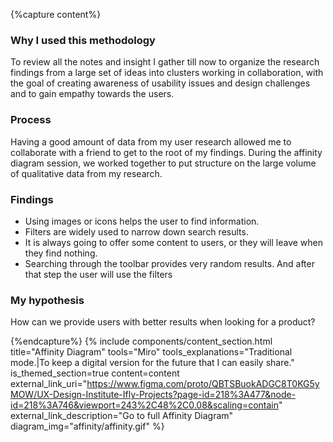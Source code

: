 {%capture content%}
### Why I used this methodology

To review all the notes and insight I gather till now to organize the research findings from a large set of ideas into clusters working in collaboration, with the goal of creating awareness of usability issues and design challenges and to gain empathy towards the users. 

### Process
Having a good amount of data from my user research allowed me to collaborate with a friend to get to the root of my findings. During the affinity diagram session, we worked together to put structure on the large volume of qualitative data from my research.
### Findings
* Using images or icons helps the user to find information. 
* Filters are widely used to narrow down search results. 
* It is always going to offer some content to users, or they
will leave when they find nothing. 
* Searching through the toolbar provides very random
results. And after that step the user will use the filters

### My hypothesis
How can we provide users with better results when looking for a product?

{%endcapture%}
{%
include components/content_section.html
title="Affinity Diagram"
tools="Miro"
tools_explanations="Traditional mode.|To keep a digital version for the future that I can easily share."
is_themed_section=true
content=content
external_link_uri="https://www.figma.com/proto/QBTSBuokADGC8T0KG5yMOW/UX-Design-Institute-Ifly-Projects?page-id=218%3A477&node-id=218%3A746&viewport=243%2C48%2C0.08&scaling=contain"
external_link_description="Go to full Affinity Diagram"
diagram_img="affinity/affinity.gif"
%}
